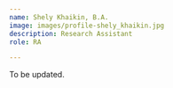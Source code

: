```yaml
---
name: Shely Khaikin, B.A.
image: images/profile-shely_khaikin.jpg
description: Research Assistant
role: RA

---
```


To be updated. 